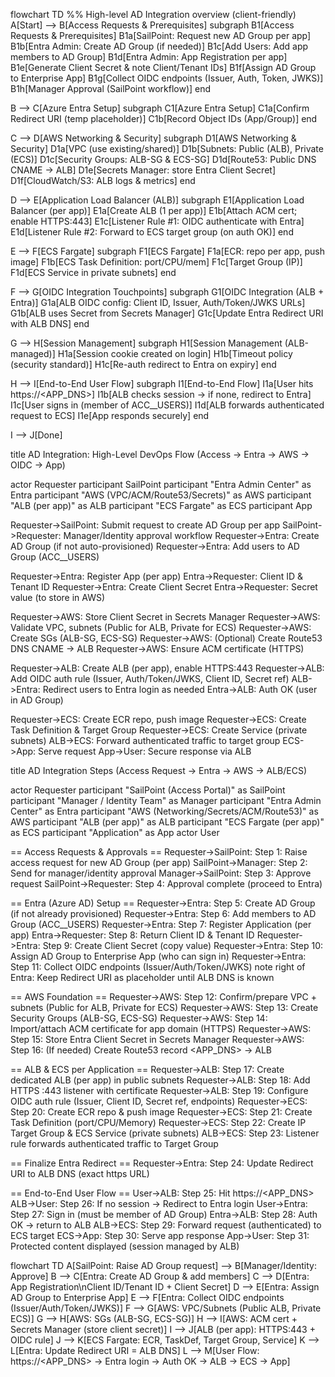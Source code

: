 flowchart TD
  %% High-level AD Integration overview (client-friendly)
  A[Start] --> B[Access Requests & Prerequisites]
  subgraph B1[Access Requests & Prerequisites]
    B1a[SailPoint: Request new AD Group per app]
    B1b[Entra Admin: Create AD Group (if needed)]
    B1c[Add Users: Add app members to AD Group]
    B1d[Entra Admin: App Registration per app]
    B1e[Generate Client Secret & note Client/Tenant IDs]
    B1f[Assign AD Group to Enterprise App]
    B1g[Collect OIDC endpoints (Issuer, Auth, Token, JWKS)]
    B1h[Manager Approval (SailPoint workflow)]
  end

  B --> C[Azure Entra Setup]
  subgraph C1[Azure Entra Setup]
    C1a[Confirm Redirect URI (temp placeholder)]
    C1b[Record Object IDs (App/Group)]
  end

  C --> D[AWS Networking & Security]
  subgraph D1[AWS Networking & Security]
    D1a[VPC (use existing/shared)]
    D1b[Subnets: Public (ALB), Private (ECS)]
    D1c[Security Groups: ALB-SG & ECS-SG]
    D1d[Route53: Public DNS CNAME → ALB]
    D1e[Secrets Manager: store Entra Client Secret]
    D1f[CloudWatch/S3: ALB logs & metrics]
  end

  D --> E[Application Load Balancer (ALB)]
  subgraph E1[Application Load Balancer (per app)]
    E1a[Create ALB (1 per app)]
    E1b[Attach ACM cert; enable HTTPS:443]
    E1c[Listener Rule #1: OIDC authenticate with Entra]
    E1d[Listener Rule #2: Forward to ECS target group (on auth OK)]
  end

  E --> F[ECS Fargate]
  subgraph F1[ECS Fargate]
    F1a[ECR: repo per app, push image]
    F1b[ECS Task Definition: port/CPU/mem]
    F1c[Target Group (IP)]
    F1d[ECS Service in private subnets]
  end

  F --> G[OIDC Integration Touchpoints]
  subgraph G1[OIDC Integration (ALB + Entra)]
    G1a[ALB OIDC config: Client ID, Issuer, Auth/Token/JWKS URLs]
    G1b[ALB uses Secret from Secrets Manager]
    G1c[Update Entra Redirect URI with ALB DNS]
  end

  G --> H[Session Management]
  subgraph H1[Session Management (ALB-managed)]
    H1a[Session cookie created on login]
    H1b[Timeout policy (security standard)]
    H1c[Re-auth redirect to Entra on expiry]
  end

  H --> I[End-to-End User Flow]
  subgraph I1[End-to-End Flow]
    I1a[User hits https://<APP_DNS>]
    I1b[ALB checks session → if none, redirect to Entra]
    I1c[User signs in (member of ACC_<APP>_USERS)]
    I1d[ALB forwards authenticated request to ECS]
    I1e[App responds securely]
  end

  I --> J[Done]






title AD Integration: High-Level DevOps Flow (Access → Entra → AWS → OIDC → App)

actor Requester
participant SailPoint
participant "Entra Admin Center" as Entra
participant "AWS (VPC/ACM/Route53/Secrets)" as AWS
participant "ALB (per app)" as ALB
participant "ECS Fargate" as ECS
participant App

Requester->SailPoint: Submit request to create AD Group per app
SailPoint->Requester: Manager/Identity approval workflow
Requester->Entra: Create AD Group (if not auto-provisioned)
Requester->Entra: Add users to AD Group (ACC_<APP>_USERS)

Requester->Entra: Register App (per app)
Entra->Requester: Client ID & Tenant ID
Requester->Entra: Create Client Secret
Entra->Requester: Secret value (to store in AWS)

Requester->AWS: Store Client Secret in Secrets Manager
Requester->AWS: Validate VPC, subnets (Public for ALB, Private for ECS)
Requester->AWS: Create SGs (ALB-SG, ECS-SG)
Requester->AWS: (Optional) Create Route53 DNS CNAME → ALB
Requester->AWS: Ensure ACM certificate (HTTPS)

Requester->ALB: Create ALB (per app), enable HTTPS:443
Requester->ALB: Add OIDC auth rule (Issuer, Auth/Token/JWKS, Client ID, Secret ref)
ALB->Entra: Redirect users to Entra login as needed
Entra->ALB: Auth OK (user in AD Group)

Requester->ECS: Create ECR repo, push image
Requester->ECS: Create Task Definition & Target Group
Requester->ECS: Create Service (private subnets)
ALB->ECS: Forward authenticated traffic to target group
ECS->App: Serve request
App->User: Secure response via ALB






title AD Integration Steps (Access Request → Entra → AWS → ALB/ECS)

actor Requester
participant "SailPoint (Access Portal)" as SailPoint
participant "Manager / Identity Team" as Manager
participant "Entra Admin Center" as Entra
participant "AWS (Networking/Secrets/ACM/Route53)" as AWS
participant "ALB (per app)" as ALB
participant "ECS Fargate (per app)" as ECS
participant "Application" as App
actor User

== Access Requests & Approvals ==
Requester->SailPoint: Step 1: Raise access request for new AD Group (per app)
SailPoint->Manager: Step 2: Send for manager/identity approval
Manager->SailPoint: Step 3: Approve request
SailPoint->Requester: Step 4: Approval complete (proceed to Entra)

== Entra (Azure AD) Setup ==
Requester->Entra: Step 5: Create AD Group (if not already provisioned)
Requester->Entra: Step 6: Add members to AD Group (ACC_<APP>_USERS)
Requester->Entra: Step 7: Register Application (per app)
Entra->Requester: Step 8: Return Client ID & Tenant ID
Requester->Entra: Step 9: Create Client Secret (copy value)
Requester->Entra: Step 10: Assign AD Group to Enterprise App (who can sign in)
Requester->Entra: Step 11: Collect OIDC endpoints (Issuer/Auth/Token/JWKS)
note right of Entra: Keep Redirect URI as placeholder until ALB DNS is known

== AWS Foundation ==
Requester->AWS: Step 12: Confirm/prepare VPC + subnets (Public for ALB, Private for ECS)
Requester->AWS: Step 13: Create Security Groups (ALB-SG, ECS-SG)
Requester->AWS: Step 14: Import/attach ACM certificate for app domain (HTTPS)
Requester->AWS: Step 15: Store Entra Client Secret in Secrets Manager
Requester->AWS: Step 16: (If needed) Create Route53 record <APP_DNS> → ALB

== ALB & ECS per Application ==
Requester->ALB: Step 17: Create dedicated ALB (per app) in public subnets
Requester->ALB: Step 18: Add HTTPS :443 listener with certificate
Requester->ALB: Step 19: Configure OIDC auth rule (Issuer, Client ID, Secret ref, endpoints)
Requester->ECS: Step 20: Create ECR repo & push image
Requester->ECS: Step 21: Create Task Definition (port/CPU/Memory)
Requester->ECS: Step 22: Create IP Target Group & ECS Service (private subnets)
ALB->ECS: Step 23: Listener rule forwards authenticated traffic to Target Group

== Finalize Entra Redirect ==
Requester->Entra: Step 24: Update Redirect URI to ALB DNS (exact https URL)

== End-to-End User Flow ==
User->ALB: Step 25: Hit https://<APP_DNS>
ALB->User: Step 26: If no session → Redirect to Entra login
User->Entra: Step 27: Sign in (must be member of AD Group)
Entra->ALB: Step 28: Auth OK → return to ALB
ALB->ECS: Step 29: Forward request (authenticated) to ECS target
ECS->App: Step 30: Serve app response
App->User: Step 31: Protected content displayed (session managed by ALB)




flowchart TD
A[SailPoint: Raise AD Group request] --> B[Manager/Identity: Approve]
B --> C[Entra: Create AD Group & add members]
C --> D[Entra: App Registration\nClient ID/Tenant ID + Client Secret]
D --> E[Entra: Assign AD Group to Enterprise App]
E --> F[Entra: Collect OIDC endpoints (Issuer/Auth/Token/JWKS)]
F --> G[AWS: VPC/Subnets (Public ALB, Private ECS)]
G --> H[AWS: SGs (ALB-SG, ECS-SG)]
H --> I[AWS: ACM cert + Secrets Manager (store client secret)]
I --> J[ALB (per app): HTTPS:443 + OIDC rule]
J --> K[ECS Fargate: ECR, TaskDef, Target Group, Service]
K --> L[Entra: Update Redirect URI = ALB DNS]
L --> M[User Flow: https://<APP_DNS> → Entra login → Auth OK → ALB → ECS → App]
